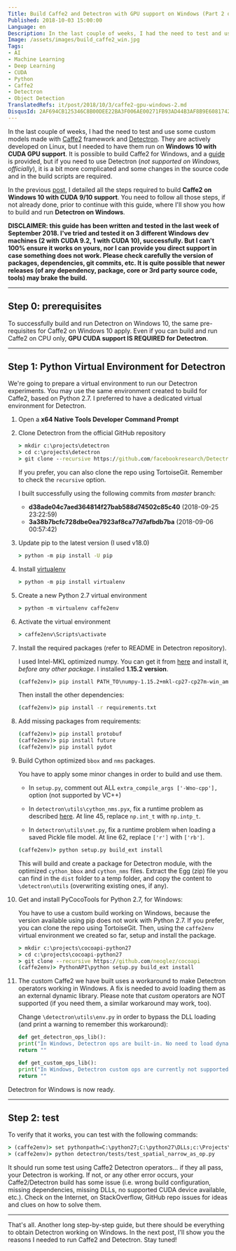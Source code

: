 ```yaml
---
Title: Build Caffe2 and Detectron with GPU support on Windows (Part 2 of 2)
Published: 2018-10-03 15:00:00
Language: en
Description: In the last couple of weeks, I had the need to test and use some custom models made with Caffe2 framework and Detectron. They are actively developed on Linux, but I needed to have them run on Windows 10 with CUDA GPU support. This post (part 2 of 2) is a step-by-step guide on how I did it, hoping it can help other people with the same need.
Image: /assets/images/build_caffe2_win.jpg
Tags:
- AI
- Machine Learning
- Deep Learning
- CUDA
- Python
- Caffe2
- Detectron
- Object Detection
TranslatedRefs: it/post/2018/10/3/caffe2-gpu-windows-2.md
DisqusId: 2AF694CB125346C8B00DEE22BA3F006AE00271FB93AD44B3AF8B9E6081742795
---
```

In the last couple of weeks, I had the need to test and use some custom models made with <a href="https://caffe2.ai/" target="_blank">Caffe2</a> framework and <a href="https://github.com/facebookresearch/Detectron" target="_blank">Detectron</a>. They are actively developed on Linux, but I needed to have them run on **Windows 10 with CUDA GPU support**. It is possible to build Caffe2 for Windows, and a <a href="https://caffe2.ai/docs/getting-started.html?platform=windows&configuration=compile" target="_blank">guide</a> is provided, but if you need to use Detectron (*not supported on Windows, officially*), it is a bit more complicated and some changes in the source code and in the build scripts are required.

In the previous [post](/en/posts/2018/10/03/caffe2-gpu-windows-1.html), I detailed all the steps required to build **Caffe2 on Windows 10 with CUDA 9/10 support**. You need to follow all those steps, if not already done, prior to continue with this guide, where I'll show you how to build and run **Detectron on Windows**.

**DISCLAIMER: this guide has been written and tested in the last week of __September 2018__. I've tried and tested it on 3 different Windows dev machines (2 with CUDA 9.2, 1 with CUDA 10), successfully. But I can't 100% ensure it works on yours, nor I can provide you direct support in case something does not work. Please check carefully the version of packages, dependencies, git commits, etc. It is quite possible that newer releases (of any dependency, package, core or 3rd party source code, tools) may brake the build.**

---

## Step 0: prerequisites

To successfully build and run Detectron on Windows 10, the same pre-requisites for Caffe2 on Windows 10 apply. Even if you can build and run Caffe2 on CPU only, **GPU CUDA support IS REQUIRED for Detectron**.

---

## Step 1: Python Virtual Environment for Detectron

We're going to prepare a virtual environment to run our Detectron experiments. You may use the same environment created to build for Caffe2, based on Python 2.7. I preferred to have a dedicated virtual environment for Detectron.

1. Open a **x64 Native Tools Developer Command Prompt**
2. Clone Detectron from the official GitHub repository

    ```cmd
    > mkdir c:\projects\detectron
    > cd c:\projects\detectron
    > git clone --recursive https://github.com/facebookresearch/Detectron.git
    ```

    If you prefer, you can also clone the repo using TortoiseGit. Remember to check the ```recursive``` option.

    I built successfully using the following commits from *master* branch:
    - **d38ade04c7aed364814f27bab588d74502c85c40** (2018-09-25 23:22:59)
    - **3a38b7bcfc728dbe0ea7923af8ca77d7afbdb7ba** (2018-09-06 00:57:42)

3. Update pip to the latest version (I used v18.0)

    ```cmd
    > python -m pip install -U pip
    ```
4. Install <a href="https://docs.python-guide.org/dev/virtualenvs/" target="_blank">virtualenv</a>

    ```cmd
    > python -m pip install virtualenv
    ```
5. Create a new Python 2.7 virtual environment

    ```cmd
    > python -m virtualenv caffe2env
    ```
6. Activate the virtual environment

    ```cmd
    > caffe2env\Scripts\activate
    ```

7. Install the required packages (refer to README in Detectron repository).

    I used Intel-MKL optimized numpy. You can get it from <a href="https://www.lfd.uci.edu/~gohlke/pythonlibs/#numpy" target="_blank">here</a> and install it, *before any other package*. I installed **1.15.2 version**.

    ```cmd
    (caffe2env)> pip install PATH_TO\numpy‑1.15.2+mkl‑cp27‑cp27m‑win_amd64.whl
    ```
    Then install the other dependencies:
    ```cmd
    (caffe2env)> pip install -r requirements.txt
    ```

8. Add missing packages from requirements:

    ```cmd
    (caffe2env)> pip install protobuf
    (caffe2env)> pip install future
    (caffe2env)> pip install pydot
    ```

9. Build Cython optimized ```bbox``` and ```nms``` packages.

    You have to apply some minor changes in order to build and use them.

    - In ```setup.py```, comment out ALL ```extra_compile_args ['-Wno-cpp'],``` option (not supported by VC++)
    - In ```detectron\utils\cython_nms.pyx```, fix a runtime problem as described <a href="https://github.com/CharlesShang/FastMaskRCNN/issues/163" target="_blank">here</a>. At line 45, replace ```np.int_t``` with ```np.intp_t```.

    - In ```detectron\utils\net.py```, fix a runtime problem when loading a saved Pickle file model.
        At line 62, replace ```['r']``` with ```['rb']```.

    ```cmd
    (caffe2env)> python setup.py build_ext install
    ```
    This will build and create a package for Detectron module, with the optimized ```cython_bbox``` and ```cython_nms``` files. Extract the Egg (zip) file you can find in the ```dist``` folder to a temp folder, and copy the content to  ```\detectron\utils``` (overwriting existing ones, if any).

10. Get and install PyCocoTools for Python 2.7, for Windows:

    You have to use a custom build working on Windows, because the version available using pip does not work with Python 2.7. If you prefer, you can clone the repo using TortoiseGit. Then, using the ```caffe2env``` virtual environment we created so far, setup and install the package.

    ```cmd
    > mkdir c:\projects\cocoapi-python27
    > cd c:\projects\cocoapi-python27
    > git clone --recursive https://github.com/neoglez/cocoapi
    (caffe2env)> PythonAPI\python setup.py build_ext install 
    ```

11. The custom Caffe2 we have built uses a workaround to make Detectron operators working in Windows. A fix is needed to avoid loading them as an external dynamic library. Please note that *custom* operators are NOT supported (if you need them, a similar workaround may work, too).

    Change ```\detectron\utils\env.py``` in order to bypass the DLL loading (and print a warning to remember this workaround):

    ```python
    def get_detectron_ops_lib():
	print("In Windows, Detectron ops are built-in. No need to load dynamically. Ignore the following warning.")
	return ""

    def get_custom_ops_lib():
	print("In Windows, Detectron custom ops are currently not supported. Ignore the following warning.")
    return ""
    ```

Detectron for Windows is now ready.

---

## Step 2: test

To verify that it works, you can test with the following commands:

```cmd
> (caffe2env)> set pythonpath=C:\python27;C:\python27\DLLs;c:\Projects\pytorch\build;c:\Projects\detectron;C:\opencv\build
> (caffe2env)> python detectron/tests/test_spatial_narrow_as_op.py
```

It should run some test using Caffe2 Detectron operators... if they all pass, your Detectron is working. If not, or any other error occurs, your Caffe2/Detectron build has some issue (i.e. wrong build configuration, missing dependencies, missing DLLs, no supported CUDA device available, etc.). Check on the Internet, on StackOverflow, GitHub repo issues for ideas and clues on how to solve them.

---

That's all. Another long step-by-step guide, but there should be everything to obtain Detectron working on Windows. In the next post, I'll show you the reasons I needed to run Caffe2 and Detectron. Stay tuned!